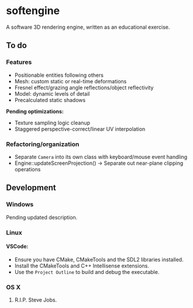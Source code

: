 # softengine
A software 3D rendering engine, written as an educational exercise.

## To do

### Features

* Positionable entities following others
* Mesh: custom static or real-time deformations
* Fresnel effect/grazing angle reflections/object reflectivity
* Model: dynamic levels of detail
* Precalculated static shadows

**Pending optimizations:**

* Texture sampling logic cleanup
* Staggered perspective-correct/linear UV interpolation

### Refactoring/organization

* Separate `Camera` into its own class with keyboard/mouse event handling
* Engine::updateScreenProjection() -> Separate out near-plane clipping operations

## Development

### Windows

Pending updated description.

### Linux

#### VSCode:
- Ensure you have CMake, CMakeTools and the SDL2 libraries installed.
- Install the CMakeTools and C++ Intellisense extensions.
- Use the `Project Outline` to build and debug the executable.

### OS X
1. R.I.P. Steve Jobs.